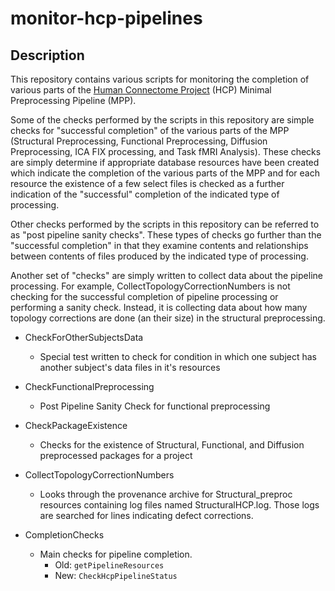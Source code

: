 # monitor-hcp-pipelines

## Description

This repository contains various scripts for monitoring the completion of various
parts of the [Human Connectome Project][HCP] (HCP) Minimal Preprocessing Pipeline
(MPP).

Some of the checks performed by the scripts in this repository are simple checks
for "successful completion" of the various parts of the MPP (Structural Preprocessing,
Functional Preprocessing, Diffusion Preprocessing, ICA FIX processing, and Task fMRI 
Analysis). These checks are simply determine if appropriate database resources have
been created which indicate the completion of the various parts of the MPP and for
each resource the existence of a few select files is checked as a further indication
of the "successful" completion of the indicated type of processing. 

Other checks performed by the scripts in this repository can be referred to as
"post pipeline sanity checks". These types of checks go further than the "successful 
completion" in that they examine contents and relationships between contents of 
files produced by the indicated type of processing. 

Another set of "checks" are simply written to collect data about the pipeline
processing. For example, CollectTopologyCorrectionNumbers is not checking for the 
successful completion of pipeline processing or performing a sanity check. Instead,
it is collecting data about how many topology corrections are done (an their size)
in the structural preprocessing.

* CheckForOtherSubjectsData

  - Special test written to check for condition in which one subject has 
    another subject's data files in it's resources

* CheckFunctionalPreprocessing

  - Post Pipeline Sanity Check for functional preprocessing

* CheckPackageExistence

  - Checks for the existence of Structural, Functional, and Diffusion 
    preprocessed packages for a project

* CollectTopologyCorrectionNumbers

  - Looks through the provenance archive for Structural_preproc resources
    containing log files named StructuralHCP.log.  Those logs are searched
    for lines indicating defect corrections.

* CompletionChecks

  - Main checks for pipeline completion. 
    - Old: <code>getPipelineResources</code>
    - New: <code>CheckHcpPipelineStatus</code>
   

<!-- References -->
[HCP]: http://www.humanconnectome.org
